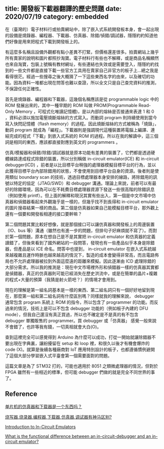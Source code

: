 title: 開發板下載器翻譯的歷史問題
date: 2020/07/19
category: embedded
---
在（臺灣的）電子材料行或拍賣網站中，除了嵌入式系統開發板本身，會一起出現的設備是燒錄器、編程器、下載器、仿真器、除錯/偵錯/調試器，隱隱約約知道他們好像是用來把程式下載到開發板上的。

有這麼多名稱且設備外觀都有點小差異不打緊，但價格還差很多。拍賣網站上幾乎所有賣家的說明和圖片都照抄淘寶。電子材料行有些也不解釋，或是商品名稱顯然也來自淘寶，包裝上號稱有教材網址，有些連結也失效或是需要登入，隱隱約約找到的一些文件都是直接下載一些官方工具用在賣家自己非官方的板子上...總之我是看得很茫。經過一些搜尋之後大概猜了一下這些東西名字的由來，以及確切的功能。因為資料一堆都出現在問答也難以查證，所以全文只是自己查完資料的推測，不保證任何正確性。

首先是燒錄器、編程器和下載器，這幾個名稱應該是從 programmable logic 中的 ROM 發展出來的，其中一種早期的 ROM 叫做 PROM(Programmable Read-Only Memory ，可程式化唯讀記憶體)，是以內部的熔絲是否接通來表達 1 和 0 ，資料必須以施加電壓燒斷熔絲的方式寫入。而動詞 program 則持續使用到當今寫入快閃記憶體（flash memory）的過程。因此燒斷熔絲的方式被稱為「燒錄」，動詞 program 就成為「編程」。下載器則是強調現代這種裝置將電腦上編譯、連結完成的程式「下載」到嵌入式系統的 ROM 的過程。所以在我的解讀中，這三個詞是相同的東西，應該都直接對應到英文的 programmers 。

仿真/模擬器和偵錯/除錯/調試器就是原本功能有差異的裝置了，它們都是透過硬體線路達成程式除錯的裝置，所以分別稱做 in-circuit emulator(ICE) 和 in-circuit debugger(ICD) ，前者是以比目標平台稍強的處理器模擬目標平台的行為，並以此獲得目標平台內部除錯用的狀態，不會使用到目標平台自身的資源。後者則是使用類似 boundary scan 的技術，透過目標處理器本身安排的線路，將除錯用的訊號以特定的協定（JTAG/SWD）和 debugger 溝通。理論上來說，前者可以有最好的除錯環境，因為可以在不耗費目標處理器資源下發送一些很高階的除錯訊息（例如使用 printf）。但上面的解釋和現況其實有些出入，第一個是中文市場中仿真器和偵錯器看起來外觀幾乎是一樣的，但幾乎找不到長得和 in-circuit emulator 的圖片搜尋結果一樣的商品。第二個是仿真器如果自己能模擬目標平台，那外觀上還有一個要和開發板相連的接口要幹嘛？

第二個問題其實比較好想像，就是那個接口可以讓仿真器和開發板上的周邊裝置（IO、bus 等）溝通（雖然也有進一步的問題，但排句子好麻煩就不寫了）。而對於第一個問題，原本在想自己是不是其實把 in-circuit emulator 和仿真器的定義讀錯了，但後來看到了國外網站的一段問答，發現也有一些產品似乎本身是除錯器，但產品是以 ICE 命名。問答中也提到， in-circuit emulator 在嵌入式系統越來越複雜且運作時脈也越來越高的情況下，製造的成本會變得非常高，而且電路佈局也不允許處理器被拉到外面這麼遠的距離來模擬。因此逐漸由 ICD 處理除錯的大部分需求。所以我的推測是：現在中文市場裡外形和偵錯器一樣的仿真器其實都是偵錯器，真正的仿真器則可能已經消失在歷史洪流中，或是在簡單的晶片+複雜的程式+大量的預算（我猜是射火箭吧？）的情境才會用到。

現在的理解是第一組名詞基本是一樣的東西、第二組名詞只有一個好好地留到現在，那麼第一組和第二組名詞有什麼區別嗎？同樣就我的理解來說， debugger 通常包含 program 系統上 ROM 的指令，所以包含了 programmer 的功能。而反過來的情況，技術上是可以不包含 debugger 功能的（例如板子內建的 DFU mode），但我自己還沒有真正買過，所以也不確定是不是真的有不包含 debugger 單獨販售的 programmer。買 debugger 或「仿真器」 感覺一般來說不會錯了，也許等我有錢，一切真相就會大白(O)。

查到這裡完全可以感覺得到 Arduino 為什麼可以成功，打從一開始就讓除錯器不要出現在字典裏，讓紛擾留在 setup 和 loop 裡，和很久以後才有機會爆炸的 code (X)。就算是後續各種廠商對 IoT 應用特別設計的板子，也都遵循慣例避開了這個大部分學習嵌入式平臺會第一個需要面對的問題。

這篇文章是為了 STM32 打的，可能也適用於 8051 之類微處理器的情況，但對於 FPGA 雖然有一些相近的標準，但可能 debugger 們做的就是完全不同世界的事了。

## Reference

[单片机的仿真器和下载器是一个东西吗？](https://zhidao.baidu.com/question/434560691.html)

[烧写器,烧录器,编程器,下载器,仿真器,调试器有神马区别?](https://zhidao.baidu.com/question/588512461.html)

[Introduction to In-Circuit Emulators](https://www.embedded.com/introduction-to-in-circuit-emulators/)

[What is the functional difference between an in-circuit-debugger and an in-circuit emulator?](https://electronics.stackexchange.com/questions/19933/what-is-the-functional-difference-between-an-in-circuit-debugger-and-an-in-circu)
